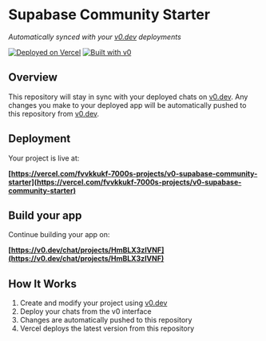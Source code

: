 # Supabase Community Starter

_Automatically synced with your [v0.dev](https://v0.dev) deployments_

[![Deployed on Vercel](https://img.shields.io/badge/Deployed%20on-Vercel-black?style=for-the-badge&logo=vercel)](https://vercel.com/fvvkkukf-7000s-projects/v0-supabase-community-starter)
[![Built with v0](https://img.shields.io/badge/Built%20with-v0.dev-black?style=for-the-badge)](https://v0.dev/chat/projects/HmBLX3zIVNF)

## Overview

This repository will stay in sync with your deployed chats on [v0.dev](https://v0.dev).
Any changes you make to your deployed app will be automatically pushed to this repository from [v0.dev](https://v0.dev).

## Deployment

Your project is live at:

**[https://vercel.com/fvvkkukf-7000s-projects/v0-supabase-community-starter](https://vercel.com/fvvkkukf-7000s-projects/v0-supabase-community-starter)**

## Build your app

Continue building your app on:

**[https://v0.dev/chat/projects/HmBLX3zIVNF](https://v0.dev/chat/projects/HmBLX3zIVNF)**

## How It Works

1. Create and modify your project using [v0.dev](https://v0.dev)
2. Deploy your chats from the v0 interface
3. Changes are automatically pushed to this repository
4. Vercel deploys the latest version from this repository
